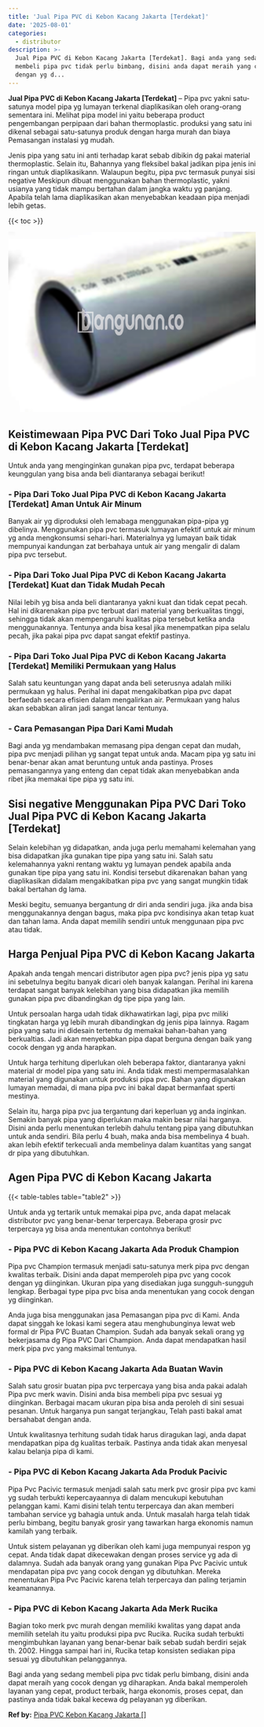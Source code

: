 ```yaml
---
title: 'Jual Pipa PVC di Kebon Kacang Jakarta [Terdekat]'
date: '2025-08-01'
categories:
  - distributor
description: >-
  Jual Pipa PVC di Kebon Kacang Jakarta [Terdekat]. Bagi anda yang sedang
  membeli pipa pvc tidak perlu bimbang, disini anda dapat meraih yang cocok
  dengan yg d...
---
```


**Jual Pipa PVC di Kebon Kacang Jakarta \[Terdekat\]** – Pipa pvc yakni satu-satunya model pipa yg lumayan terkenal diaplikasikan oleh orang-orang sementara ini. Melihat pipa model ini yaitu beberapa product pengembangan perpipaan dari bahan thermoplastic. produksi yang satu ini dikenal sebagai satu-satunya produk dengan harga murah dan biaya Pemasangan instalasi yg mudah.

Jenis pipa yang satu ini anti terhadap karat sebab dibikin dg pakai material thermoplastic. Selain itu, Bahannya yang fleksibel bakal jadikan pipa jenis ini ringan untuk diaplikasikann. Walaupun begitu, pipa pvc termasuk punyai sisi negative Meskipun dibuat menggunakan bahan thermoplastic, yakni usianya yang tidak mampu bertahan dalam jangka waktu yg panjang. Apabila telah lama diaplikasikan akan menyebabkan keadaan pipa menjadi lebih getas.

{{< toc >}}

![](/images/jaul-pipa-pvc-65.png)

## Keistimewaan Pipa PVC Dari Toko Jual Pipa PVC di Kebon Kacang Jakarta \[Terdekat\]

Untuk anda yang menginginkan gunakan pipa pvc, terdapat beberapa keunggulan yang bisa anda beli diantaranya sebagai berikut!

### \- Pipa Dari Toko Jual Pipa PVC di Kebon Kacang Jakarta \[Terdekat\] Aman Untuk Air Minum

Banyak air yg diproduksi oleh lemabaga menggunakan pipa-pipa yg dibelinya. Menggunakan pipa pvc termasuk lumayan efektif untuk air minum yg anda mengkonsumsi sehari-hari. Materialnya yg lumayan baik tidak mempunyai kandungan zat berbahaya untuk air yang mengalir di dalam pipa pvc tersebut.

### \- Pipa Dari Toko Jual Pipa PVC di Kebon Kacang Jakarta \[Terdekat\] Kuat dan Tidak Mudah Pecah

Nilai lebih yg bisa anda beli diantaranya yakni kuat dan tidak cepat pecah. Hal ini dikarenakan pipa pvc terbuat dari material yang berkualitas tinggi, sehingga tidak akan mempengaruhi kualitas pipa tersebut ketika anda menggunakannya. Tentunya anda bisa kesal jika menempatkan pipa selalu pecah, jika pakai pipa pvc dapat sangat efektif pastinya.

### \- Pipa Dari Toko Jual Pipa PVC di Kebon Kacang Jakarta \[Terdekat\] Memiliki Permukaan yang Halus

Salah satu keuntungan yang dapat anda beli seterusnya adalah miliki permukaan yg halus. Perihal ini dapat mengakibatkan pipa pvc dapat berfaedah secara efisien dalam mengalirkan air. Permukaan yang halus akan sebabkan aliran jadi sangat lancar tentunya.

### \- Cara Pemasangan Pipa Dari Kami Mudah

Bagi anda yg mendambakan memasang pipa dengan cepat dan mudah, pipa pvc menjadi pilihan yg sangat tepat untuk anda. Macam pipa yg satu ini benar-benar akan amat beruntung untuk anda pastinya. Proses pemasangannya yang enteng dan cepat tidak akan menyebabkan anda ribet jika memakai tipe pipa yg satu ini.

## Sisi negative Menggunakan Pipa PVC Dari Toko Jual Pipa PVC di Kebon Kacang Jakarta \[Terdekat\]

Selain kelebihan yg didapatkan, anda juga perlu memahami kelemahan yang bisa didapatkan jika gunakan tipe pipa yang satu ini. Salah satu kelemahannya yakni rentang waktu yg lumayan pendek apabila anda gunakan tipe pipa yang satu ini. Kondisi tersebut dikarenakan bahan yang diaplikasikan didalam mengakibatkan pipa pvc yang sangat mungkin tidak bakal bertahan dg lama.

Meski begitu, semuanya bergantung dr diri anda sendiri juga. jika anda bisa menggunakannya dengan bagus, maka pipa pvc kondisinya akan tetap kuat dan tahan lama. Anda dapat memilih sendiri untuk menggunaan pipa pvc atau tidak.

## Harga Penjual Pipa PVC di Kebon Kacang Jakarta

Apakah anda tengah mencari distributor agen pipa pvc? jenis pipa yg satu ini sebetulnya begitu banyak dicari oleh banyak kalangan. Perihal ini karena terdapat sangat banyak kelebihan yang bisa didapatkan jika memilih gunakan pipa pvc dibandingkan dg tipe pipa yang lain.

Untuk persoalan harga udah tidak dikhawatirkan lagi, pipa pvc miliki tingkatan harga yg lebih murah dibandingkan dg jenis pipa lainnya. Ragam pipa yang satu ini didesain tertentu dg memakai bahan-bahan yang berkualtias. Jadi akan menyebabkan pipa dapat berguna dengan baik yang cocok dengan yg anda harapkan.

Untuk harga terhitung diperlukan oleh beberapa faktor, diantaranya yakni material dr model pipa yang satu ini. Anda tidak mesti mempermasalahkan material yang digunakan untuk produksi pipa pvc. Bahan yang digunakan lumayan memadai, di mana pipa pvc ini bakal dapat bermanfaat sperti mestinya.

Selain itu, harga pipa pvc jua tergantung dari keperluan yg anda inginkan. Semakin banyak pipa yang diperlukan maka makin besar nilai harganya. Disini anda perlu menentukan terlebih dahulu tentang pipa yang dibutuhkan untuk anda sendiri. Bila perlu 4 buah, maka anda bisa membelinya 4 buah. akan lebih efektif terkecuali anda membelinya dalam kuantitas yang sangat dr pipa yang dibutuhkan.

## Agen Pipa PVC di Kebon Kacang Jakarta

{{< table-tables table="table2" >}}

Untuk anda yg tertarik untuk memakai pipa pvc, anda dapat melacak distributor pvc yang benar-benar terpercaya. Beberapa grosir pvc terpercaya yg bisa anda menentukan contohnya berikut!

### \- Pipa PVC di Kebon Kacang Jakarta Ada Produk Champion

Pipa pvc Champion termasuk menjadi satu-satunya merk pipa pvc dengan kwalitas terbaik. Disini anda dapat memperoleh pipa pvc yang cocok dengan yg diinginkan. Ukuran pipa yang disediakan juga sungguh-sungguh lengkap. Berbagai type pipa pvc bisa anda menentukan yang cocok dengan yg diinginkan.

Anda juga bisa menggunakan jasa Pemasangan pipa pvc di Kami. Anda dapat singgah ke lokasi kami segera atau menghubunginya lewat web formal dr Pipa PVC Buatan Champion. Sudah ada banyak sekali orang yg bekerjasama dg Pipa PVC Dari Champion. Anda dapat mendapatkan hasil merk pipa pvc yang maksimal tentunya.

### \- Pipa PVC di Kebon Kacang Jakarta Ada Buatan Wavin

Salah satu grosir buatan pipa pvc terpercaya yang bisa anda pakai adalah Pipa pvc merk wavin. Disini anda bisa membeli pipa pvc sesuai yg diinginkan. Berbagai macam ukuran pipa bisa anda peroleh di sini sesuai pesanan. Untuk harganya pun sangat terjangkau, Telah pasti bakal amat bersahabat dengan anda.

Untuk kwalitasnya terhitung sudah tidak harus diragukan lagi, anda dapat mendapatkan pipa dg kualitas terbaik. Pastinya anda tidak akan menyesal kalau belanja pipa di kami.

### \- Pipa PVC di Kebon Kacang Jakarta Ada Produk Pacivic

Pipa Pvc Pacivic termasuk menjadi salah satu merk pvc grosir pipa pvc kami yg sudah terbukti kepercayaannya di dalam mencukupi kebutuhan pelanggan kami. Kami disini telah tentu terpercaya dan akan memberi tambahan service yg bahagia untuk anda. Untuk masalah harga telah tidak perlu bimbang, begitu banyak grosir yang tawarkan harga ekonomis namun kamilah yang terbaik.

Untuk sistem pelayanan yg diberikan oleh kami juga mempunyai respon yg cepat. Anda tidak dapat dikecewakan dengan proses service yg ada di dalamnya. Sudah ada banyak orang yang gunakan Pipa Pvc Pacivic untuk mendapatan pipa pvc yang cocok dengan yg dibutuhkan. Mereka menentukan Pipa Pvc Pacivic karena telah terpercaya dan paling terjamin keamanannya.

### \- Pipa PVC di Kebon Kacang Jakarta Ada Merk Rucika

Bagian toko merk pvc murah dengan memiliki kwalitas yang dapat anda memilih setelah itu yaitu produksi pipa pvc Rucika. Rucika sudah terbukti mengimbuhkan layanan yang benar-benar baik sebab sudah berdiri sejak th. 2002. Hingga sampai hari ini, Rucika tetap konsisten sediakan pipa sesuai yg dibutuhkan pelanggannya.

Bagi anda yang sedang membeli pipa pvc tidak perlu bimbang, disini anda dapat meraih yang cocok dengan yg diharapkan. Anda bakal memperoleh layanan yang cepat, product terbaik, harga ekonomis, proses cepat, dan pastinya anda tidak bakal kecewa dg pelayanan yg diberikan.

**Ref by:** [Pipa PVC Kebon Kacang Jakarta []](https://id.wikipedia.org/wiki/Pipa)

